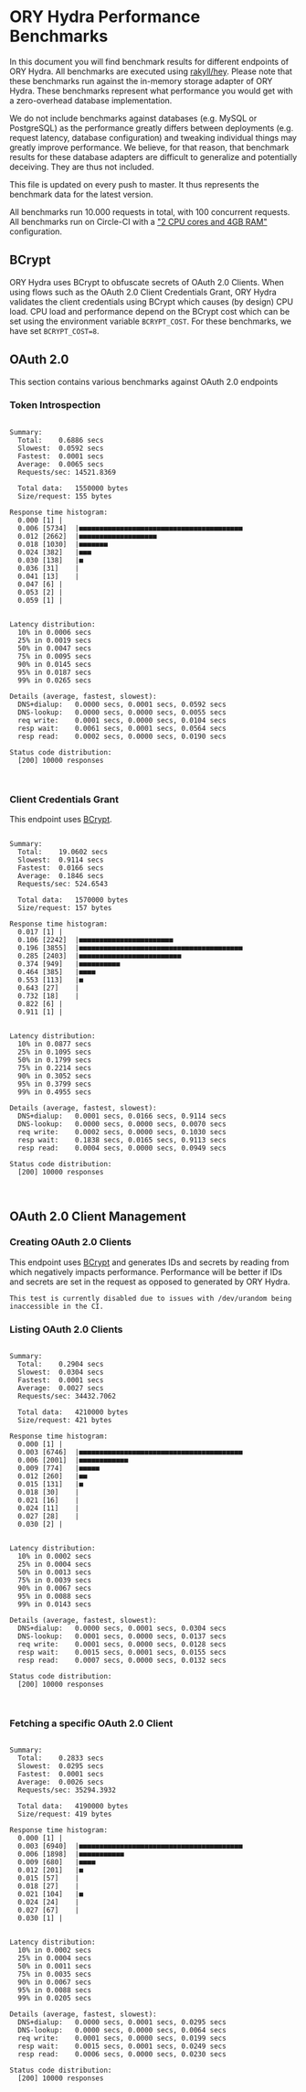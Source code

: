 # ORY Hydra Performance Benchmarks

In this document you will find benchmark results for different endpoints of ORY Hydra. All benchmarks are executed
using [rakyll/hey](https://github.com/rakyll/hey). Please note that these benchmarks run against the in-memory storage
adapter of ORY Hydra. These benchmarks represent what performance you would get with a zero-overhead database implementation.

We do not include benchmarks against databases (e.g. MySQL or PostgreSQL) as the performance greatly differs between
deployments (e.g. request latency, database configuration) and tweaking individual things may greatly improve performance.
We believe, for that reason, that benchmark results for these database adapters are difficult to generalize and potentially
deceiving. They are thus not included.

This file is updated on every push to master. It thus represents the benchmark data for the latest version.

All benchmarks run 10.000 requests in total, with 100 concurrent requests. All benchmarks run on Circle-CI with a
["2 CPU cores and 4GB RAM"](https://support.circleci.com/hc/en-us/articles/360000489307-Why-do-my-tests-take-longer-to-run-on-CircleCI-than-locally-)
configuration.

## BCrypt

ORY Hydra uses BCrypt to obfuscate secrets of OAuth 2.0 Clients. When using flows such as the OAuth 2.0 Client Credentials
Grant, ORY Hydra validates the client credentials using BCrypt which causes (by design) CPU load. CPU load and performance
depend on the BCrypt cost which can be set using the environment variable `BCRYPT_COST`. For these benchmarks,
we have set `BCRYPT_COST=8`.

## OAuth 2.0

This section contains various benchmarks against OAuth 2.0 endpoints

### Token Introspection

```

Summary:
  Total:	0.6886 secs
  Slowest:	0.0592 secs
  Fastest:	0.0001 secs
  Average:	0.0065 secs
  Requests/sec:	14521.8369
  
  Total data:	1550000 bytes
  Size/request:	155 bytes

Response time histogram:
  0.000 [1]	|
  0.006 [5734]	|■■■■■■■■■■■■■■■■■■■■■■■■■■■■■■■■■■■■■■■■
  0.012 [2662]	|■■■■■■■■■■■■■■■■■■■
  0.018 [1030]	|■■■■■■■
  0.024 [382]	|■■■
  0.030 [138]	|■
  0.036 [31]	|
  0.041 [13]	|
  0.047 [6]	|
  0.053 [2]	|
  0.059 [1]	|


Latency distribution:
  10% in 0.0006 secs
  25% in 0.0019 secs
  50% in 0.0047 secs
  75% in 0.0095 secs
  90% in 0.0145 secs
  95% in 0.0187 secs
  99% in 0.0265 secs

Details (average, fastest, slowest):
  DNS+dialup:	0.0000 secs, 0.0001 secs, 0.0592 secs
  DNS-lookup:	0.0000 secs, 0.0000 secs, 0.0055 secs
  req write:	0.0001 secs, 0.0000 secs, 0.0104 secs
  resp wait:	0.0061 secs, 0.0001 secs, 0.0564 secs
  resp read:	0.0002 secs, 0.0000 secs, 0.0190 secs

Status code distribution:
  [200]	10000 responses



```

### Client Credentials Grant

This endpoint uses [BCrypt](#bcrypt).

```

Summary:
  Total:	19.0602 secs
  Slowest:	0.9114 secs
  Fastest:	0.0166 secs
  Average:	0.1846 secs
  Requests/sec:	524.6543
  
  Total data:	1570000 bytes
  Size/request:	157 bytes

Response time histogram:
  0.017 [1]	|
  0.106 [2242]	|■■■■■■■■■■■■■■■■■■■■■■■
  0.196 [3855]	|■■■■■■■■■■■■■■■■■■■■■■■■■■■■■■■■■■■■■■■■
  0.285 [2403]	|■■■■■■■■■■■■■■■■■■■■■■■■■
  0.374 [949]	|■■■■■■■■■■
  0.464 [385]	|■■■■
  0.553 [113]	|■
  0.643 [27]	|
  0.732 [18]	|
  0.822 [6]	|
  0.911 [1]	|


Latency distribution:
  10% in 0.0877 secs
  25% in 0.1095 secs
  50% in 0.1799 secs
  75% in 0.2214 secs
  90% in 0.3052 secs
  95% in 0.3799 secs
  99% in 0.4955 secs

Details (average, fastest, slowest):
  DNS+dialup:	0.0001 secs, 0.0166 secs, 0.9114 secs
  DNS-lookup:	0.0000 secs, 0.0000 secs, 0.0070 secs
  req write:	0.0002 secs, 0.0000 secs, 0.1030 secs
  resp wait:	0.1838 secs, 0.0165 secs, 0.9113 secs
  resp read:	0.0004 secs, 0.0000 secs, 0.0949 secs

Status code distribution:
  [200]	10000 responses



```

## OAuth 2.0 Client Management

### Creating OAuth 2.0 Clients

This endpoint uses [BCrypt](#bcrypt) and generates IDs and secrets by reading from  which negatively impacts
performance. Performance will be better if IDs and secrets are set in the request as opposed to generated by ORY Hydra.

```
This test is currently disabled due to issues with /dev/urandom being inaccessible in the CI.
```

### Listing OAuth 2.0 Clients

```

Summary:
  Total:	0.2904 secs
  Slowest:	0.0304 secs
  Fastest:	0.0001 secs
  Average:	0.0027 secs
  Requests/sec:	34432.7062
  
  Total data:	4210000 bytes
  Size/request:	421 bytes

Response time histogram:
  0.000 [1]	|
  0.003 [6746]	|■■■■■■■■■■■■■■■■■■■■■■■■■■■■■■■■■■■■■■■■
  0.006 [2001]	|■■■■■■■■■■■■
  0.009 [774]	|■■■■■
  0.012 [260]	|■■
  0.015 [131]	|■
  0.018 [30]	|
  0.021 [16]	|
  0.024 [11]	|
  0.027 [28]	|
  0.030 [2]	|


Latency distribution:
  10% in 0.0002 secs
  25% in 0.0004 secs
  50% in 0.0013 secs
  75% in 0.0039 secs
  90% in 0.0067 secs
  95% in 0.0088 secs
  99% in 0.0143 secs

Details (average, fastest, slowest):
  DNS+dialup:	0.0000 secs, 0.0001 secs, 0.0304 secs
  DNS-lookup:	0.0001 secs, 0.0000 secs, 0.0137 secs
  req write:	0.0001 secs, 0.0000 secs, 0.0128 secs
  resp wait:	0.0015 secs, 0.0001 secs, 0.0155 secs
  resp read:	0.0007 secs, 0.0000 secs, 0.0132 secs

Status code distribution:
  [200]	10000 responses



```

### Fetching a specific OAuth 2.0 Client

```

Summary:
  Total:	0.2833 secs
  Slowest:	0.0295 secs
  Fastest:	0.0001 secs
  Average:	0.0026 secs
  Requests/sec:	35294.3932
  
  Total data:	4190000 bytes
  Size/request:	419 bytes

Response time histogram:
  0.000 [1]	|
  0.003 [6940]	|■■■■■■■■■■■■■■■■■■■■■■■■■■■■■■■■■■■■■■■■
  0.006 [1898]	|■■■■■■■■■■■
  0.009 [680]	|■■■■
  0.012 [201]	|■
  0.015 [57]	|
  0.018 [27]	|
  0.021 [104]	|■
  0.024 [24]	|
  0.027 [67]	|
  0.030 [1]	|


Latency distribution:
  10% in 0.0002 secs
  25% in 0.0004 secs
  50% in 0.0011 secs
  75% in 0.0035 secs
  90% in 0.0067 secs
  95% in 0.0088 secs
  99% in 0.0205 secs

Details (average, fastest, slowest):
  DNS+dialup:	0.0000 secs, 0.0001 secs, 0.0295 secs
  DNS-lookup:	0.0000 secs, 0.0000 secs, 0.0064 secs
  req write:	0.0001 secs, 0.0000 secs, 0.0199 secs
  resp wait:	0.0015 secs, 0.0001 secs, 0.0249 secs
  resp read:	0.0006 secs, 0.0000 secs, 0.0230 secs

Status code distribution:
  [200]	10000 responses



```
